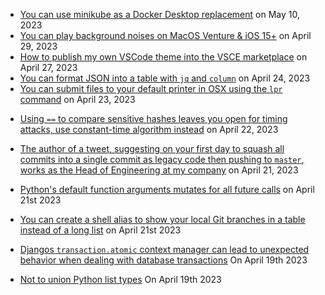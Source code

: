 * [You can use minikube as a Docker Desktop replacement](https://minikube.sigs.k8s.io/docs/tutorials/docker_desktop_replacement/) on May 10, 2023
* [You can play background noises on MacOS Venture & iOS 15+](https://support.apple.com/en-gb/HT212775) on April 29, 2023
* [How to publish my own VSCode theme into the VSCE marketplace](https://github.com/benji011/is-them-tears-bro) on April 27, 2023
* [You can format JSON into a table with `jq` and `column`](https://til.codeinthehole.com/posts/how-to-format-json-into-a-table-with-jq-and-column/) on April 24, 2023
* [You can submit files to your default printer in OSX using the `lpr` command](https://ss64.com/osx/lpr.html) on April 23, 2023
- [Using `==` to compare sensitive hashes leaves you open for timing attacks, use constant-time algorithm instead](https://codahale.com/a-lesson-in-timing-attacks/) on April 22, 2023
- [The author of a tweet, suggesting on your first day to squash all commits into a single commit as legacy code then pushing to `master`, works as the Head of Engineering at my company](https://twitter.com/codeinthehole/status/1029682224713617408?cxt=HHwWgMC2ueShlcocAAAA) on April 21, 2023
- [Python's default function arguments mutates for all future calls](https://docs.python-guide.org/writing/gotchas/#mutable-default-arguments) on April 21st 2023
- [You can create a shell alias to show your local Git branches in a table instead of a long list](https://gist.github.com/benji011/8210b3eeda1b80935b87be3026c6a40e) on April 21st 2023

- [Djangos `transaction.atomic` context manager can lead to unexpected behavior when dealing with database transactions](https://seddonym.me/2020/11/19/trouble-atomic) On April 19th 2023
- [Not to union Python list types](https://til.codeinthehole.com/posts/not-to-union-python-list-types/) On April 19th 2023
